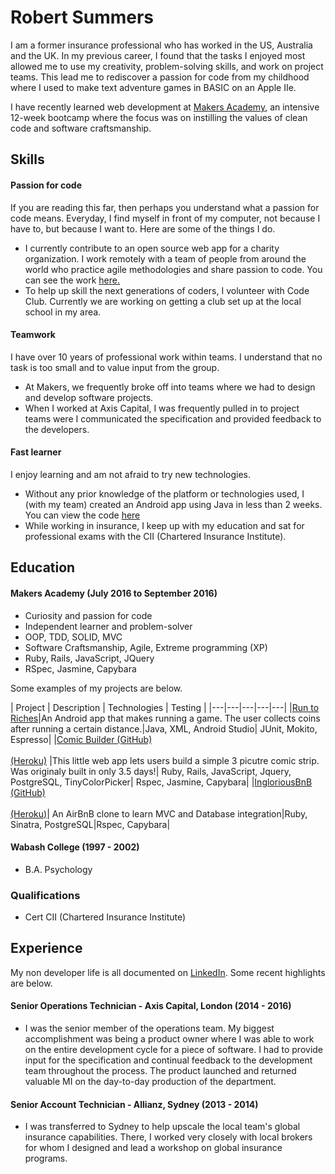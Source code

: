 # Robert Summers

I am a former insurance professional who has worked in the US, Australia and the UK.  In my previous career, I found that the tasks I enjoyed most allowed me to use my creativity, problem-solving skills, and work on project teams.  This lead me to rediscover a passion for code from my childhood where I used to make text adventure games in BASIC on an Apple IIe.

I have recently learned web development at [Makers Academy](http://www.makersacademy.com/), an intensive 12-week bootcamp where the focus was on instilling the values of clean code and software craftsmanship.

## Skills

#### Passion for code
If you are reading this far, then perhaps you understand what a passion for code means.  Everyday, I find myself in front of my computer, not because I have to, but because I want to.  Here are some of the things I do.
* I currently contribute to an open source web app for a charity organization.  I work remotely with a team of people from around the world who practice agile methodologies and share passion to code.  You can see the work [here.](https://github.com/Rob-rls/LocalSupport)
* To help up skill the next generations of coders, I volunteer with Code Club.  Currently we are working on getting a club set up at the local school in my area.

#### Teamwork

I have over 10 years of professional work within teams.  I understand that no task is too small and to value input from the group.
  * At Makers, we frequently broke off into teams where we had to design and develop software projects.
  * When I worked at Axis Capital, I was frequently pulled in to project teams were I communicated the specification and provided feedback to the developers.

#### Fast learner
I enjoy learning and am not afraid to try new technologies.
* Without any prior knowledge of the platform or technologies used, I (with my team) created an Android app using Java in less than 2 weeks.  You can view the code [here](https://github.com/Rob-rls/PlatformerRun)
* While working in insurance, I keep up with my education and sat for professional exams with the CII (Chartered Insurance Institute).

## Education

#### Makers Academy (July 2016 to September 2016)

- Curiosity and passion for code
- Independent learner and problem-solver
- OOP, TDD, SOLID, MVC
- Software Craftsmanship, Agile, Extreme programming (XP)
- Ruby, Rails, JavaScript, JQuery
- RSpec, Jasmine, Capybara

Some examples of my projects are below.

| Project | Description | Technologies | Testing |
|---|---|---|---|---|
|[Run to Riches](https://github.com/Rob-rls/PlatformerRun)|An Android app that makes running a game.  The user collects coins after running a certain distance.|Java, XML, Android Studio| JUnit, Mokito, Espresso|
|[Comic Builder (GitHub)](https://github.com/Rob-rls/comic-builder.git)<br><br> [(Heroku)](http://comic-builder.herokuapp.com/) |This little web app lets users build a simple 3 picutre comic strip. Was originaly built in only 3.5 days!| Ruby, Rails, JavaScript, Jquery, PostgreSQL, TinyColorPicker| Rspec, Jasmine, Capybara|
|[IngloriousBnB (GitHub)](https://github.com/samjbro/inglourious-BnBsterds)<br><br> [(Heroku)](https://inglourious-bnbsterds.herokuapp.com/)| An AirBnB clone to learn MVC and Database integration|Ruby, Sinatra, PostgreSQL|Rspec, Capybara|

#### Wabash College (1997 - 2002)

- B.A. Psychology

### Qualifications
- Cert CII (Chartered Insurance Institute)

## Experience

My non developer life is all documented on [LinkedIn](https://www.linkedin.com/in/robert-summers-5213578b).  Some recent highlights are below.

#### Senior Operations Technician - Axis Capital, London (2014 - 2016)
  * I was the senior member of the operations team.  My biggest accomplishment was being a product owner where I was able to work on the entire development cycle for a piece of software.  I had to provide input for the specification and continual feedback to the development team throughout the process.  The product launched and returned valuable MI on the day-to-day production of the department.

#### Senior Account Technician - Allianz, Sydney (2013 - 2014)
  * I was transferred to Sydney to help upscale the local team's global insurance capabilities.  There, I worked very closely with local brokers for whom I designed and lead a workshop on global insurance programs.
